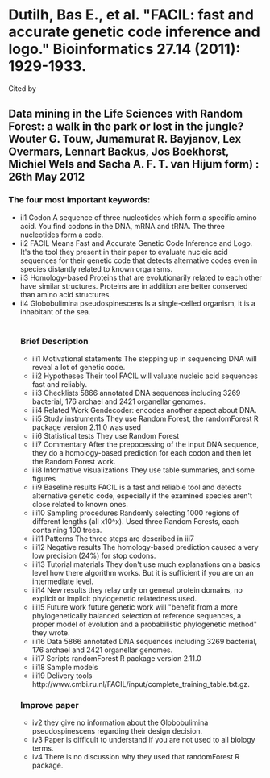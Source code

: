 <h1>Dutilh, Bas E., et al. "FACIL: fast and accurate genetic code inference and logo." Bioinformatics 27.14 (2011): 1929-1933.</h1>

Cited by

<h2>Data mining in the Life Sciences with Random Forest: a walk in the park or lost in the jungle?
Wouter G. Touw, Jumamurat R. Bayjanov, Lex Overmars, Lennart Backus, Jos Boekhorst, Michiel Wels and Sacha A. F. T. van Hijum
 form) : 26th May 2012</h2>


<h3>The four most important keywords:</h3>
<ul>
<li>ii1 Codon
A sequence of three nucleotides which form a specific amino acid. You find codons in the DNA, mRNA and tRNA. The three nucleotides form a code.</li>
<li>ii2 FACIL
Means Fast and Accurate Genetic Code Inference and Logo. It's the tool they present in their paper to evaluate nucleic acid sequences for their genetic code that detects alternative codes even in species distantly related to known organisms.</li>
<li>ii3 Homology-based
Proteins that are evolutionarily related to each other have similar structures. Proteins are in addition are better conserved than amino acid structures. </li>
<li>ii4 Globobulimina pseudospinescens
Is a single-celled organism, it is a inhabitant of the sea.</li>
<br>
<h3>Brief Description</h3>
<ul><li>iii1  Motivational statements
The stepping up in sequencing DNA will reveal a lot of genetic code.</li>
<li>iii2  Hypotheses
Their tool FACIL will valuate nucleic acid sequences fast and reliably.</li>
<li>iii3  Checklists
5866 annotated DNA sequences including 3269 bacterial, 176 archael and 2421 organellar genomes.
</li><li>iii4  Related Work
Gendecoder: encodes another aspect about DNA.
</li><li>iii5  Study instruments
They use Random Forest, the randomForest R package version 2.11.0 was used
</li><li>iii6  Statistical tests
They use Random Forest
</li><li>iii7  Commentary
After the prepocessing of the input DNA sequence, they do a homology-based prediction for each codon and then let the Random Forest work.
</li><li>iii8  Informative visualizations
      They use table summaries, and some figures
</li><li>iii9  Baseline results
FACIL is a fast and reliable tool and detects alternative genetic code, especially if the examined species aren't close related to known ones.
</li><li>iii10 Sampling procedures
Randomly selecting 1000 regions of different lengths (all x10^x). Used three Random Forests, each containing 100 trees.
</li><li>iii11 Patterns
The three steps are described in iii7
</li><li>iii12 Negative results
The homology-based prediction caused a very low precision (24%) for stop codons.
</li><li>iii13 Tutorial materials
They don't use much explanations on a basics level how there algorithm works. But it is sufficient if you are on an intermediate level.
</li><li>iii14 New results 
they relay only on general protein domains, no explicit or implicit phylogenetic relatedness used.
</li><li>iii15 Future work
future genetic work will "benefit from a more phylogenetically balanced selection of reference sequences, a proper model of evolution and a probabilistic phylogenetic method" they wrote.
</li><li>iii16 Data 
5866 annotated DNA sequences including 3269 bacterial, 176 archael and 2421 organellar genomes. 
</li><li>iii17 Scripts
randomForest R package version 2.11.0
</li><li>iii18 Sample models
</li><li>iii19 Delivery tools 
http://www.cmbi.ru.nl/FACIL/input/complete_training_table.txt.gz.</li></ul>

<h3>Improve paper</h3>
<ul><li>iv2 they give no information about the Globobulimina pseudospinescens regarding their design decision.
</li><li>iv3 Paper is difficult to understand if you are not used to all biology terms.
</li><li>iv4 There is no discussion why they used that randomForest R package.</li></ul>



